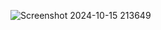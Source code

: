 ![Screenshot 2024-10-15 213649](https://github.com/user-attachments/assets/031ed2bd-248d-4c00-99bb-ad8a77029b70)
